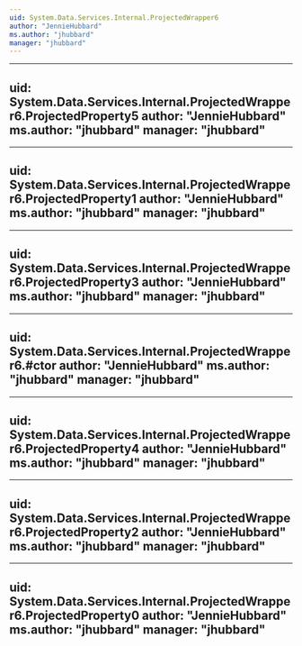 ```yaml
---
uid: System.Data.Services.Internal.ProjectedWrapper6
author: "JennieHubbard"
ms.author: "jhubbard"
manager: "jhubbard"
---
```


---
uid: System.Data.Services.Internal.ProjectedWrapper6.ProjectedProperty5
author: "JennieHubbard"
ms.author: "jhubbard"
manager: "jhubbard"
---

---
uid: System.Data.Services.Internal.ProjectedWrapper6.ProjectedProperty1
author: "JennieHubbard"
ms.author: "jhubbard"
manager: "jhubbard"
---

---
uid: System.Data.Services.Internal.ProjectedWrapper6.ProjectedProperty3
author: "JennieHubbard"
ms.author: "jhubbard"
manager: "jhubbard"
---

---
uid: System.Data.Services.Internal.ProjectedWrapper6.#ctor
author: "JennieHubbard"
ms.author: "jhubbard"
manager: "jhubbard"
---

---
uid: System.Data.Services.Internal.ProjectedWrapper6.ProjectedProperty4
author: "JennieHubbard"
ms.author: "jhubbard"
manager: "jhubbard"
---

---
uid: System.Data.Services.Internal.ProjectedWrapper6.ProjectedProperty2
author: "JennieHubbard"
ms.author: "jhubbard"
manager: "jhubbard"
---

---
uid: System.Data.Services.Internal.ProjectedWrapper6.ProjectedProperty0
author: "JennieHubbard"
ms.author: "jhubbard"
manager: "jhubbard"
---
